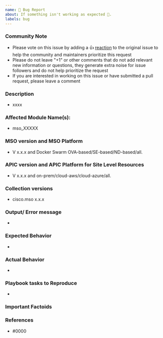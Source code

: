 ```yaml
---
name: 🐛 Bug Report
about: If something isn't working as expected 🤔.
labels: bug
---
```


<!--- Please keep this note for the community --->

### Community Note

* Please vote on this issue by adding a 👍 [reaction](https://blog.github.com/2016-03-10-add-reactions-to-pull-requests-issues-and-comments/) to the original issue to help the community and maintainers prioritize this request
* Please do not leave "+1" or other comments that do not add relevant new information or questions, they generate extra noise for issue followers and do not help prioritize the request
* If you are interested in working on this issue or have submitted a pull request, please leave a comment

<!--- Thank you for keeping this note for the community --->

### Description
<!--- Please specify additional labels in the labels section if applicable to the issue.
Possible additional labels: documentation/question --->

<!--- Please leave a helpful description of the feature request here. --->

* xxxx

### Affected Module Name(s):

<!--- Please list the affected module name(s). --->

* mso_XXXXX

### MSO version and MSO Platform

* V x.x.x and Docker Swarm OVA-based/SE-based/ND-based/all.


### APIC version and APIC Platform for Site Level Resources

* V x.x.x and on-prem/cloud-aws/cloud-azure/all.


### Collection versions

* cisco.mso x.x.x

### Output/ Error message

<!---
Please provide the generated error message.
--->
*

### Expected Behavior

<!--- What should have happened? --->
*

### Actual Behavior

<!--- What actually happened? --->
*

### Playbook tasks to Reproduce

<!--- Please list the playbook tasks required to reproduce the issue. --->

*

### Important Factoids

<!--- Are there anything atypical about your setup that we should know? For example: Same task runs on different version of MSO? --->

### References

<!---
Information about referencing Github Issues: https://help.github.com/articles/basic-writing-and-formatting-syntax/#referencing-issues-and-pull-requests

Are there any other GitHub issues (open or closed) or pull requests that should be linked here? Vendor documentation? For example:
--->

* #0000
